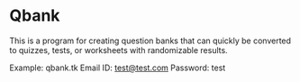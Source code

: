 # Qbank
 This is a program for creating question banks that can quickly be converted to quizzes, tests, or worksheets with randomizable results.
 
 Example: qbank.tk
 Email ID: test@test.com
 Password: test
